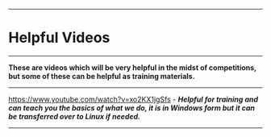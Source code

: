----------------------------------------------------------------------------------------------------------------------------------

# Helpful Videos

----------------------------------------------------------------------------------------------------------------------------------

**These are videos which will be very helpful in the midst of competitions, but some of these can be helpful as training materials.**

----------------------------------------------------------------------------------------------------------------------------------

https://www.youtube.com/watch?v=xo2KX1jgSfs - ***Helpful for training and can teach you the basics of what we do, it is in Windows form but it can be transferred over to Linux if needed.***

----------------------------------------------------------------------------------------------------------------------------------
